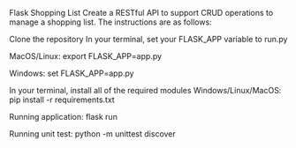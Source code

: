 Flask Shopping List
Create a RESTful API to support CRUD operations to manage a shopping list. The instructions are as follows:

Clone the repository
In your terminal, set your FLASK_APP variable to run.py

MacOS/Linux:
export FLASK_APP=app.py

Windows:
set FLASK_APP=app.py

In your terminal, install all of the required modules
Windows/Linux/MacOS:
pip install -r requirements.txt

Running application: flask run

Running unit test: python -m unittest discover
